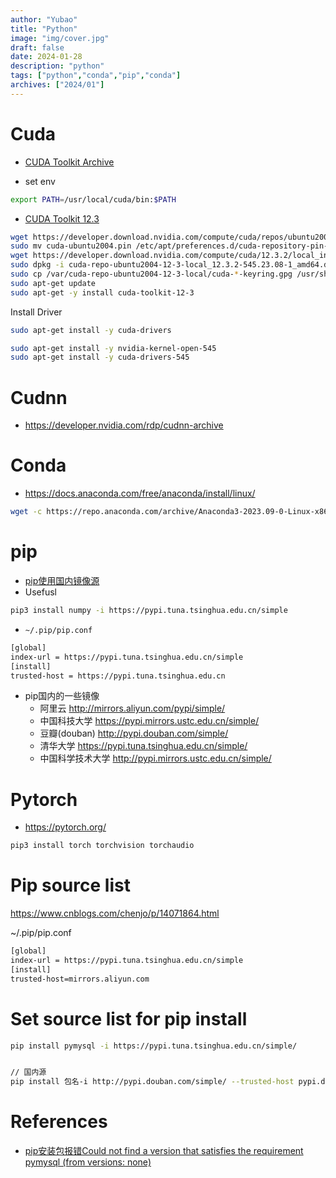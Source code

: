 ```yaml
---
author: "Yubao"
title: "Python"
image: "img/cover.jpg"
draft: false
date: 2024-01-28
description: "python"
tags: ["python","conda","pip","conda"]
archives: ["2024/01"]
---
```


# Cuda
- [CUDA Toolkit Archive](https://developer.nvidia.com/cuda-toolkit-archive)

- set env
```sh
export PATH=/usr/local/cuda/bin:$PATH
```
- [CUDA Toolkit 12.3](https://developer.nvidia.com/cuda-downloads?target_os=Linux&target_arch=x86_64&Distribution=Ubuntu&target_version=20.04&target_type=deb_local)
```sh
wget https://developer.download.nvidia.com/compute/cuda/repos/ubuntu2004/x86_64/cuda-ubuntu2004.pin
sudo mv cuda-ubuntu2004.pin /etc/apt/preferences.d/cuda-repository-pin-600
wget https://developer.download.nvidia.com/compute/cuda/12.3.2/local_installers/cuda-repo-ubuntu2004-12-3-local_12.3.2-545.23.08-1_amd64.deb
sudo dpkg -i cuda-repo-ubuntu2004-12-3-local_12.3.2-545.23.08-1_amd64.deb
sudo cp /var/cuda-repo-ubuntu2004-12-3-local/cuda-*-keyring.gpg /usr/share/keyrings/
sudo apt-get update
sudo apt-get -y install cuda-toolkit-12-3
```

Install Driver


```sh
sudo apt-get install -y cuda-drivers

sudo apt-get install -y nvidia-kernel-open-545
sudo apt-get install -y cuda-drivers-545
```
# Cudnn
- https://developer.nvidia.com/rdp/cudnn-archive 

# Conda

- https://docs.anaconda.com/free/anaconda/install/linux/
```sh
wget -c https://repo.anaconda.com/archive/Anaconda3-2023.09-0-Linux-x86_64.sh
```
# pip

- [pip使用国内镜像源](https://www.runoob.com/w3cnote/pip-cn-mirror.html)
- Usefusl
```sh
pip3 install numpy -i https://pypi.tuna.tsinghua.edu.cn/simple
```
- ``~/.pip/pip.conf``
```sh
[global]
index-url = https://pypi.tuna.tsinghua.edu.cn/simple
[install]
trusted-host = https://pypi.tuna.tsinghua.edu.cn
```
- pip国内的一些镜像
    - 阿里云 http://mirrors.aliyun.com/pypi/simple/
    - 中国科技大学 https://pypi.mirrors.ustc.edu.cn/simple/
    - 豆瓣(douban) http://pypi.douban.com/simple/
    - 清华大学 https://pypi.tuna.tsinghua.edu.cn/simple/
    - 中国科学技术大学 http://pypi.mirrors.ustc.edu.cn/simple/

# Pytorch
- https://pytorch.org/

```sh
pip3 install torch torchvision torchaudio
```

# Pip source list

https://www.cnblogs.com/chenjo/p/14071864.html

~/.pip/pip.conf

```sh
[global]
index-url = https://pypi.tuna.tsinghua.edu.cn/simple
[install]
trusted-host=mirrors.aliyun.com
```

# Set source list for **pip install**

```sh
pip install pymysql -i https://pypi.tuna.tsinghua.edu.cn/simple/


// 国内源
pip install 包名-i http://pypi.douban.com/simple/ --trusted-host pypi.douban.com
```

# References
- [pip安装包报错Could not find a version that satisfies the requirement pymysql (from versions: none)](https://zhuanlan.zhihu.com/p/361790784)
